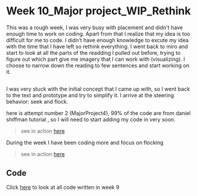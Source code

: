 # Week 10_Major project_WIP_Rethink

This was a rough week, I was very busy with placement and didn't have enough time to work on coding. Apart from that I realize that my idea is too difficult for me to code. I didn't have enough knowledge to excute my idea with the time that I have left so rethink everything. I went back to miro and start to look at all the parts of the readding I pulled out before, trying to figure out which part give me imagery that I can work with (visualizing). I choose to narrow down the reading to few sentences and start working on it. 

## 
I was very stuck with the initial concept that I came up with, so I went back to the text and prototype and try to simplify it.
I arrive at the steering behavior: seek and flock.

here is attempt number 2 (MajorProject4), 99% of the code are from daniel shiffman tutorial , so I will need to start adding my code in very soon. 

> see in action [here](http://127.0.0.1:8885/)

During the week I have been coding more and focus on flocking

> see in action [here](https://napasornc.github.io/c0dew0rd/processing/MajorProjectFlocking3)

## Code
Click [here]() to look at all code written in week 9 

